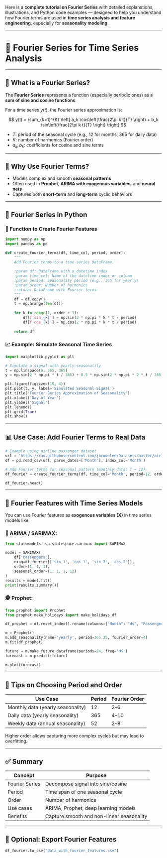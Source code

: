 Here is a **complete tutorial on Fourier Series** with detailed explanations, illustrations, and Python code examples — designed to help you understand how Fourier terms are used in **time series analysis and feature engineering**, especially for **seasonality modeling**.

---

# 🎼 Fourier Series for Time Series Analysis

---

## 📘 What is a Fourier Series?

The **Fourier Series** represents a function (especially periodic ones) as a **sum of sine and cosine functions**.

For a time series $y(t)$, the Fourier series approximation is:

$$
y(t) = \sum_{k=1}^{K} \left[ a_k \cos\left(\frac{2\pi k t}{T} \right) + b_k \sin\left(\frac{2\pi k t}{T} \right) \right]
$$

* $T$: period of the seasonal cycle (e.g., 12 for months, 365 for daily data)
* $K$: number of harmonics (Fourier order)
* $a_k, b_k$: coefficients for cosine and sine terms

---

## 📌 Why Use Fourier Terms?

* Models complex and smooth **seasonal patterns**
* Often used in **Prophet**, **ARIMA with exogenous variables**, and **neural nets**
* Captures both **short-term** and **long-term** cyclic behaviors

---

## 🧮 Fourier Series in Python

### 🧰 Function to Create Fourier Features

```python
import numpy as np
import pandas as pd

def create_fourier_terms(df, time_col, period, order):
    """
    Add Fourier terms to a time series DataFrame.
    
    :param df: DataFrame with a datetime index
    :param time_col: Name of the datetime index or column
    :param period: Seasonality period (e.g., 365 for yearly)
    :param order: Number of harmonics
    :return: DataFrame with Fourier terms
    """
    df = df.copy()
    t = np.arange(len(df))
    
    for k in range(1, order + 1):
        df[f'sin_{k}'] = np.sin(2 * np.pi * k * t / period)
        df[f'cos_{k}'] = np.cos(2 * np.pi * k * t / period)
    
    return df
```

### 📈 Example: Simulate Seasonal Time Series

```python
import matplotlib.pyplot as plt

# Simulate a signal with yearly seasonality
t = np.linspace(0, 365, 365)
y = np.sin(2 * np.pi * t / 365) + 0.5 * np.sin(2 * np.pi * 2 * t / 365)

plt.figure(figsize=(10, 4))
plt.plot(t, y, label='Simulated Seasonal Signal')
plt.title('Fourier Series Approximation of Seasonality')
plt.xlabel('Day of Year')
plt.ylabel('Signal')
plt.legend()
plt.grid(True)
plt.show()
```

---

## 📊 Use Case: Add Fourier Terms to Real Data

```python
# Example using airline passenger dataset
url = 'https://raw.githubusercontent.com/jbrownlee/Datasets/master/airline-passengers.csv'
df = pd.read_csv(url, parse_dates=['Month'], index_col='Month')

# Add Fourier terms for seasonal pattern (monthly data: T = 12)
df_fourier = create_fourier_terms(df, time_col='Month', period=12, order=2)

df_fourier.head()
```

---

## 🤖 Fourier Features with Time Series Models

You can use Fourier features as **exogenous variables (X)** in time series models like:

### 🧠 ARIMA / SARIMAX:

```python
from statsmodels.tsa.statespace.sarimax import SARIMAX

model = SARIMAX(
    df['Passengers'], 
    exog=df_fourier[['sin_1', 'cos_1', 'sin_2', 'cos_2']], 
    order=(1, 1, 1), 
    seasonal_order=(1, 1, 1, 12)
)
results = model.fit()
print(results.summary())
```

### 🕵️ Prophet:

```python
from prophet import Prophet
from prophet.make_holidays import make_holidays_df

df_prophet = df.reset_index().rename(columns={"Month": "ds", "Passengers": "y"})

m = Prophet()
m.add_seasonality(name='yearly', period=365.25, fourier_order=4)
m.fit(df_prophet)

future = m.make_future_dataframe(periods=24, freq='MS')
forecast = m.predict(future)

m.plot(forecast)
```

---

## 📌 Tips on Choosing Period and Order

| Use Case                          | Period | Fourier Order |
| --------------------------------- | ------ | ------------- |
| Monthly data (yearly seasonality) | 12     | 2–6           |
| Daily data (yearly seasonality)   | 365    | 4–10          |
| Weekly data (annual seasonality)  | 52     | 2–8           |

Higher order allows capturing more complex cycles but may lead to overfitting.

---

## ✅ Summary

| Concept        | Purpose                                   |
| -------------- | ----------------------------------------- |
| Fourier Series | Decompose signal into sine/cosine         |
| Period         | Time span of one seasonal cycle           |
| Order          | Number of harmonics                       |
| Use cases      | ARIMA, Prophet, deep learning models      |
| Benefits       | Capture smooth and non-linear seasonality |

---

## 📁 Optional: Export Fourier Features

```python
df_fourier.to_csv("data_with_fourier_features.csv")
```
